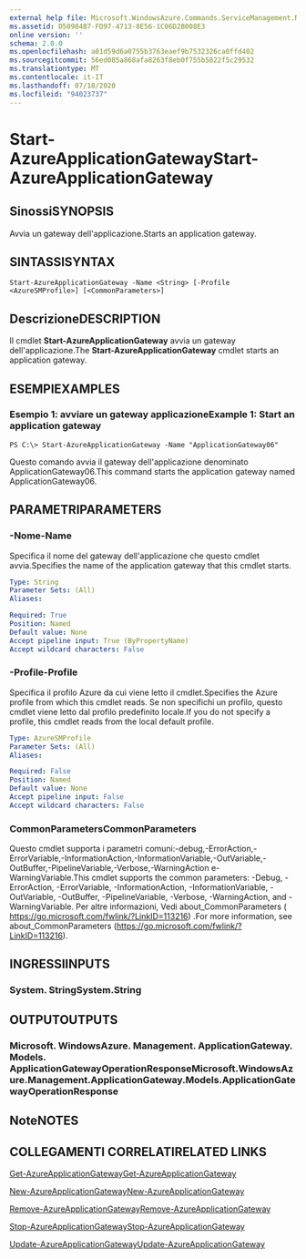 ```yaml
---
external help file: Microsoft.WindowsAzure.Commands.ServiceManagement.Network.dll-Help.xml
ms.assetid: D50984B7-FD97-4713-8E56-1C06D2B008E3
online version: ''
schema: 2.0.0
ms.openlocfilehash: a01d59d6a0755b3763eaef9b7532326ca0ffd402
ms.sourcegitcommit: 56ed085a868afa8263f8eb0f755b5822f5c29532
ms.translationtype: MT
ms.contentlocale: it-IT
ms.lasthandoff: 07/18/2020
ms.locfileid: "94023737"
---
```

# <span data-ttu-id="07fa3-101">Start-AzureApplicationGateway</span><span class="sxs-lookup"><span data-stu-id="07fa3-101">Start-AzureApplicationGateway</span></span>

## <span data-ttu-id="07fa3-102">Sinossi</span><span class="sxs-lookup"><span data-stu-id="07fa3-102">SYNOPSIS</span></span>
<span data-ttu-id="07fa3-103">Avvia un gateway dell'applicazione.</span><span class="sxs-lookup"><span data-stu-id="07fa3-103">Starts an application gateway.</span></span>

## <span data-ttu-id="07fa3-104">SINTASSI</span><span class="sxs-lookup"><span data-stu-id="07fa3-104">SYNTAX</span></span>

```
Start-AzureApplicationGateway -Name <String> [-Profile <AzureSMProfile>] [<CommonParameters>]
```

## <span data-ttu-id="07fa3-105">Descrizione</span><span class="sxs-lookup"><span data-stu-id="07fa3-105">DESCRIPTION</span></span>
<span data-ttu-id="07fa3-106">Il cmdlet **Start-AzureApplicationGateway** avvia un gateway dell'applicazione.</span><span class="sxs-lookup"><span data-stu-id="07fa3-106">The **Start-AzureApplicationGateway** cmdlet starts an application gateway.</span></span>

## <span data-ttu-id="07fa3-107">ESEMPI</span><span class="sxs-lookup"><span data-stu-id="07fa3-107">EXAMPLES</span></span>

### <span data-ttu-id="07fa3-108">Esempio 1: avviare un gateway applicazione</span><span class="sxs-lookup"><span data-stu-id="07fa3-108">Example 1: Start an application gateway</span></span>
```
PS C:\> Start-AzureApplicationGateway -Name "ApplicationGateway06"
```

<span data-ttu-id="07fa3-109">Questo comando avvia il gateway dell'applicazione denominato ApplicationGateway06.</span><span class="sxs-lookup"><span data-stu-id="07fa3-109">This command starts the application gateway named ApplicationGateway06.</span></span>

## <span data-ttu-id="07fa3-110">PARAMETRI</span><span class="sxs-lookup"><span data-stu-id="07fa3-110">PARAMETERS</span></span>

### <span data-ttu-id="07fa3-111">-Nome</span><span class="sxs-lookup"><span data-stu-id="07fa3-111">-Name</span></span>
<span data-ttu-id="07fa3-112">Specifica il nome del gateway dell'applicazione che questo cmdlet avvia.</span><span class="sxs-lookup"><span data-stu-id="07fa3-112">Specifies the name of the application gateway that this cmdlet starts.</span></span>

```yaml
Type: String
Parameter Sets: (All)
Aliases: 

Required: True
Position: Named
Default value: None
Accept pipeline input: True (ByPropertyName)
Accept wildcard characters: False
```

### <span data-ttu-id="07fa3-113">-Profile</span><span class="sxs-lookup"><span data-stu-id="07fa3-113">-Profile</span></span>
<span data-ttu-id="07fa3-114">Specifica il profilo Azure da cui viene letto il cmdlet.</span><span class="sxs-lookup"><span data-stu-id="07fa3-114">Specifies the Azure profile from which this cmdlet reads.</span></span> <span data-ttu-id="07fa3-115">Se non specifichi un profilo, questo cmdlet viene letto dal profilo predefinito locale.</span><span class="sxs-lookup"><span data-stu-id="07fa3-115">If you do not specify a profile, this cmdlet reads from the local default profile.</span></span>

```yaml
Type: AzureSMProfile
Parameter Sets: (All)
Aliases: 

Required: False
Position: Named
Default value: None
Accept pipeline input: False
Accept wildcard characters: False
```

### <span data-ttu-id="07fa3-116">CommonParameters</span><span class="sxs-lookup"><span data-stu-id="07fa3-116">CommonParameters</span></span>
<span data-ttu-id="07fa3-117">Questo cmdlet supporta i parametri comuni:-debug,-ErrorAction,-ErrorVariable,-InformationAction,-InformationVariable,-OutVariable,-OutBuffer,-PipelineVariable,-Verbose,-WarningAction e-WarningVariable.</span><span class="sxs-lookup"><span data-stu-id="07fa3-117">This cmdlet supports the common parameters: -Debug, -ErrorAction, -ErrorVariable, -InformationAction, -InformationVariable, -OutVariable, -OutBuffer, -PipelineVariable, -Verbose, -WarningAction, and -WarningVariable.</span></span> <span data-ttu-id="07fa3-118">Per altre informazioni, Vedi about_CommonParameters ( https://go.microsoft.com/fwlink/?LinkID=113216) .</span><span class="sxs-lookup"><span data-stu-id="07fa3-118">For more information, see about_CommonParameters (https://go.microsoft.com/fwlink/?LinkID=113216).</span></span>

## <span data-ttu-id="07fa3-119">INGRESSI</span><span class="sxs-lookup"><span data-stu-id="07fa3-119">INPUTS</span></span>

### <span data-ttu-id="07fa3-120">System. String</span><span class="sxs-lookup"><span data-stu-id="07fa3-120">System.String</span></span>

## <span data-ttu-id="07fa3-121">OUTPUT</span><span class="sxs-lookup"><span data-stu-id="07fa3-121">OUTPUTS</span></span>

### <span data-ttu-id="07fa3-122">Microsoft. WindowsAzure. Management. ApplicationGateway. Models. ApplicationGatewayOperationResponse</span><span class="sxs-lookup"><span data-stu-id="07fa3-122">Microsoft.WindowsAzure.Management.ApplicationGateway.Models.ApplicationGatewayOperationResponse</span></span>

## <span data-ttu-id="07fa3-123">Note</span><span class="sxs-lookup"><span data-stu-id="07fa3-123">NOTES</span></span>

## <span data-ttu-id="07fa3-124">COLLEGAMENTI CORRELATI</span><span class="sxs-lookup"><span data-stu-id="07fa3-124">RELATED LINKS</span></span>

[<span data-ttu-id="07fa3-125">Get-AzureApplicationGateway</span><span class="sxs-lookup"><span data-stu-id="07fa3-125">Get-AzureApplicationGateway</span></span>](./Get-AzureApplicationGateway.md)

[<span data-ttu-id="07fa3-126">New-AzureApplicationGateway</span><span class="sxs-lookup"><span data-stu-id="07fa3-126">New-AzureApplicationGateway</span></span>](./New-AzureApplicationGateway.md)

[<span data-ttu-id="07fa3-127">Remove-AzureApplicationGateway</span><span class="sxs-lookup"><span data-stu-id="07fa3-127">Remove-AzureApplicationGateway</span></span>](./Remove-AzureApplicationGateway.md)

[<span data-ttu-id="07fa3-128">Stop-AzureApplicationGateway</span><span class="sxs-lookup"><span data-stu-id="07fa3-128">Stop-AzureApplicationGateway</span></span>](./Stop-AzureApplicationGateway.md)

[<span data-ttu-id="07fa3-129">Update-AzureApplicationGateway</span><span class="sxs-lookup"><span data-stu-id="07fa3-129">Update-AzureApplicationGateway</span></span>](./Update-AzureApplicationGateway.md)


